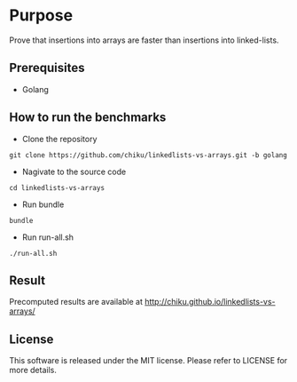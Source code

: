 Purpose
=======

Prove that insertions into arrays are faster than insertions into linked-lists.

Prerequisites
-------------
* Golang

How to run the benchmarks
-------------------------

* Clone the repository
```
git clone https://github.com/chiku/linkedlists-vs-arrays.git -b golang
```
* Nagivate to the source code
```
cd linkedlists-vs-arrays
```
* Run bundle
```
bundle
```
* Run run-all.sh
```
./run-all.sh
```

Result
------

Precomputed results are available at http://chiku.github.io/linkedlists-vs-arrays/

License
-------
This software is released under the MIT license. Please refer to LICENSE for more details.
